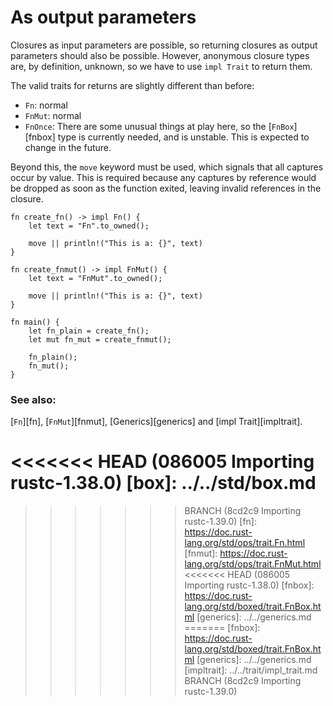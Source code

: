 # As output parameters

Closures as input parameters are possible, so returning closures as
output parameters should also be possible. However, anonymous
closure types are, by definition, unknown, so we have to use
`impl Trait` to return them.

The valid traits for returns are slightly different than before:

* `Fn`: normal
* `FnMut`: normal
* `FnOnce`: There are some unusual things at play here, so the [`FnBox`][fnbox]
  type is currently needed, and is unstable. This is expected to change in
  the future.

Beyond this, the `move` keyword must be used, which signals that all captures
occur by value. This is required because any captures by reference would be
dropped as soon as the function exited, leaving invalid references in the
closure.

```rust,editable
fn create_fn() -> impl Fn() {
    let text = "Fn".to_owned();

    move || println!("This is a: {}", text)
}

fn create_fnmut() -> impl FnMut() {
    let text = "FnMut".to_owned();

    move || println!("This is a: {}", text)
}

fn main() {
    let fn_plain = create_fn();
    let mut fn_mut = create_fnmut();

    fn_plain();
    fn_mut();
}
```

### See also:

[`Fn`][fn], [`FnMut`][fnmut], [Generics][generics] and [impl Trait][impltrait].

<<<<<<< HEAD   (086005 Importing rustc-1.38.0)
[box]: ../../std/box.md
=======
>>>>>>> BRANCH (8cd2c9 Importing rustc-1.39.0)
[fn]: https://doc.rust-lang.org/std/ops/trait.Fn.html
[fnmut]: https://doc.rust-lang.org/std/ops/trait.FnMut.html
<<<<<<< HEAD   (086005 Importing rustc-1.38.0)
[fnbox]: https://doc.rust-lang.org/std/boxed/trait.FnBox.html 
[generics]: ../../generics.md
=======
[fnbox]: https://doc.rust-lang.org/std/boxed/trait.FnBox.html
[generics]: ../../generics.md
[impltrait]: ../../trait/impl_trait.md
>>>>>>> BRANCH (8cd2c9 Importing rustc-1.39.0)

